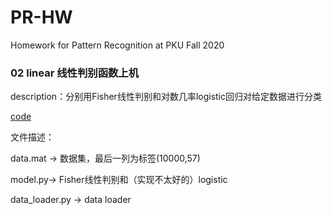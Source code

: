 # PR-HW
Homework for Pattern Recognition at PKU Fall 2020

### 02 linear 线性判别函数上机

description：分别用Fisher线性判别和对数几率logistic回归对给定数据进行分类

[code](./02-linear)

文件描述：

data.mat $\to$ 数据集，最后一列为标签(10000,57) 

model.py$\to$ Fisher线性判别和（实现不太好的）logistic

data_loader.py $\to$ data loader

